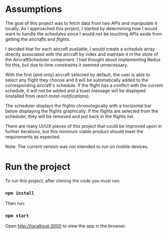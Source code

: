 # Assumptions 

The goal of this project was to fetch data from two APIs and manipulate it locally. As I approached this project, I started by determining how I would want to handle the schedules since I would not be touching APIs aside from getting the *aircrafts* and *flights*.

I decided that for each aircraft available, I would create a *schedule* array directly associated with the aircraft by index and maintain it in the store of the AircraftScheduler component. I had thought about implementing Redux for this, but due to time constraints it seemed unnecessary.

With the first (and only) aircraft selected by default, the user is able to select any flight they choose and it will be automatically added to the corresponding aircraft's schedule. If the flight has a conflict with the current schedule, it will not be added and a toast message will be displayed (installed from *react-toast-notifications*).

The scheduler displays the flights chronologically with a horizontal bar below displaying the flights graphically. If the flights are selected from the scheduler, they will be removed and put back in the flights list.

There are many UI/UX pieces of this project that could be improved upon in further iterations, but this minimum viable product should meet the requirements as expected.

Note: The current version was not intended to run on mobile devices.

# Run the project

To run this project, after cloning the code you must run:

### `npm install`

Then run:

### `npm start`

Open [http://localhost:3000](http://localhost:3000) to view the app in the browser.
